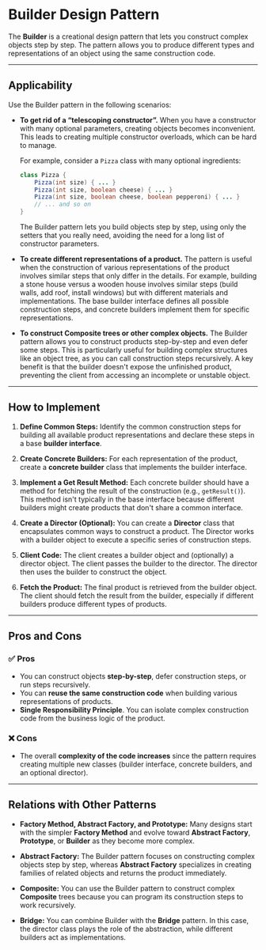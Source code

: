 ﻿# Builder Design Pattern

The **Builder** is a creational design pattern that lets you construct complex objects step by step. The pattern allows you to produce different types and representations of an object using the same construction code.

-----

## Applicability

Use the Builder pattern in the following scenarios:

  * **To get rid of a “telescoping constructor”.**
    When you have a constructor with many optional parameters, creating objects becomes inconvenient. This leads to creating multiple constructor overloads, which can be hard to manage.

    For example, consider a `Pizza` class with many optional ingredients:

    ```java
    class Pizza {
        Pizza(int size) { ... }
        Pizza(int size, boolean cheese) { ... }
        Pizza(int size, boolean cheese, boolean pepperoni) { ... }
        // ... and so on
    }
    ```

    The Builder pattern lets you build objects step by step, using only the setters that you really need, avoiding the need for a long list of constructor parameters.

  * **To create different representations of a product.**
    The pattern is useful when the construction of various representations of the product involves similar steps that only differ in the details. For example, building a stone house versus a wooden house involves similar steps (build walls, add roof, install windows) but with different materials and implementations. The base builder interface defines all possible construction steps, and concrete builders implement them for specific representations.

  * **To construct Composite trees or other complex objects.**
    The Builder pattern allows you to construct products step-by-step and even defer some steps. This is particularly useful for building complex structures like an object tree, as you can call construction steps recursively. A key benefit is that the builder doesn't expose the unfinished product, preventing the client from accessing an incomplete or unstable object.

-----

## How to Implement

1.  **Define Common Steps:** Identify the common construction steps for building all available product representations and declare these steps in a base **builder interface**.

2.  **Create Concrete Builders:** For each representation of the product, create a **concrete builder** class that implements the builder interface.

3.  **Implement a Get Result Method:** Each concrete builder should have a method for fetching the result of the construction (e.g., `getResult()`). This method isn't typically in the base interface because different builders might create products that don't share a common interface.

4.  **Create a Director (Optional):** You can create a **Director** class that encapsulates common ways to construct a product. The Director works with a builder object to execute a specific series of construction steps.

5.  **Client Code:** The client creates a builder object and (optionally) a director object. The client passes the builder to the director. The director then uses the builder to construct the object.

6.  **Fetch the Product:** The final product is retrieved from the builder object. The client should fetch the result from the builder, especially if different builders produce different types of products.

-----

## Pros and Cons

### ✅ Pros

  * You can construct objects **step-by-step**, defer construction steps, or run steps recursively.
  * You can **reuse the same construction code** when building various representations of products.
  * **Single Responsibility Principle**. You can isolate complex construction code from the business logic of the product.

### ❌ Cons

  * The overall **complexity of the code increases** since the pattern requires creating multiple new classes (builder interface, concrete builders, and an optional director).

-----

## Relations with Other Patterns

  * **Factory Method, Abstract Factory, and Prototype:** Many designs start with the simpler **Factory Method** and evolve toward **Abstract Factory**, **Prototype**, or **Builder** as they become more complex.

  * **Abstract Factory:** The Builder pattern focuses on constructing complex objects step by step, whereas **Abstract Factory** specializes in creating families of related objects and returns the product immediately.

  * **Composite:** You can use the Builder pattern to construct complex **Composite** trees because you can program its construction steps to work recursively.

  * **Bridge:** You can combine Builder with the **Bridge** pattern. In this case, the director class plays the role of the abstraction, while different builders act as implementations.
